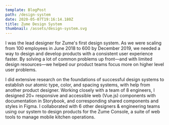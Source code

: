 ```yaml
---
template: BlogPost
path: /design-system
date: 2020-05-07T19:16:14.180Z
title: Zume Design System
thumbnail: /assets/design-system.svg
---
```

I was the lead designer for Zume's first design system. As we were scaling from 100 employees in June 2018 to 600 by December 2019, we needed a way to design and develop products with a consistent user experience faster. By solving a lot of common problems up front—and with limited design resources—we helped our product teams focus more on higher level user problems.

I did extensive research on the foundations of successful design systems to establish our atomic type, color, and spacing systems, with help from another product designer. Working closely with a team of 8 engineers, I designed 20+ responsive and accessible web (Vue.js) components with documentation in Storybook, and corresponding shared components and styles in Figma. I collaborated with 6 other designers & engineering teams using our system to design products for the Zume Console, a suite of web tools to manage mobile kitchen operations.
